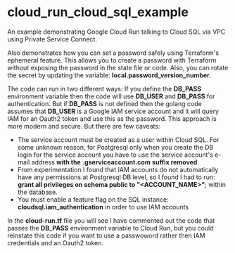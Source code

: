 # cloud_run_cloud_sql_example
An example demonstrating Google Cloud Run talking to Cloud SQL via VPC using Private Service Connect.

Also demonstrates how you can set a password safely using Terraform's ephemeral feature.  This allows you to create a password
with Terraform without exposing the password in the state file or code.  Also, you can rotate the secret by updating the variable: **local.password_version_number**.

The code can run in two different ways:  If you define the **DB_PASS** environment variable then the code will use **DB_USER** and **DB_PASS** for authentication.  But if **DB_PASS** is not defined then the golang code assumes that **DB_USER** is a Google IAM service account and it will query IAM for an Oauth2 token and use this as the password.  This approach is more modern and secure.  But there are few caveats: 

* The service account must be created as a user within Cloud SQL.  For some unknown reason, for Postgresql only when you create the DB login for the service account you have to use the service account's e-mail address __with the__ **.gserviceaccount.com** __suffix removed__.
* From experimentation I found that IAM accounts do not automatically have any permissions at Postgresql DB level, so I found I had to run: **grant all privileges on schema public to "<ACCOUNT_NAME>"**; within the database.
* You must enable a feature flag on the SQL instance: **cloudsql.iam_authentication** in order to use IAM accounts

In the **cloud-run.tf** file you will see I have commented out the code that passes the **DB_PASS** environment variable to Cloud Run, but you could reinstate this code if you want to use a passwoword rather then IAM credentials and an Oauth2 token.
